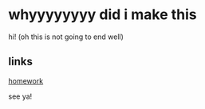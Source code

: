 # whyyyyyyyy did i make this
hi! (oh this is not going to end well)
## links
[homework](https://droobledores.github.io/homework/)




see ya!
